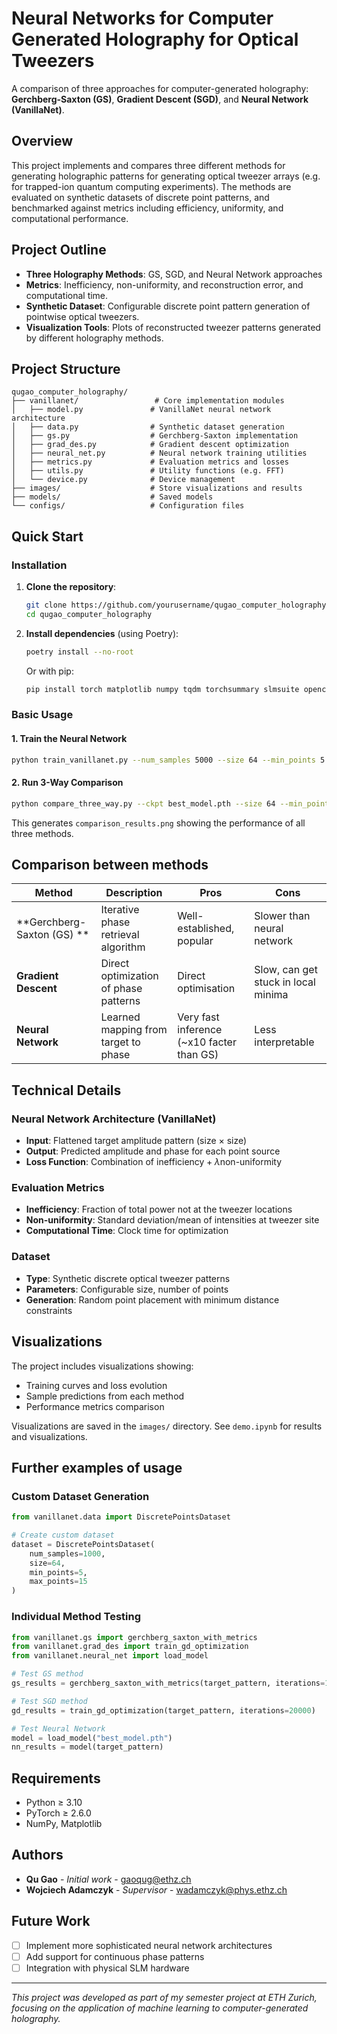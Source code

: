 # Neural Networks for Computer Generated Holography for Optical Tweezers

A comparison of three approaches for computer-generated holography: **Gerchberg-Saxton (GS)**, **Gradient Descent (SGD)**, and **Neural Network (VanillaNet)**.

## Overview
This project implements and compares three different methods for generating holographic patterns for generating optical tweezer arrays (e.g. for trapped-ion quantum computing experiments). The methods are evaluated on synthetic datasets of discrete point patterns, and benchmarked against metrics including efficiency, uniformity, and computational performance.

## Project Outline
- **Three Holography Methods**: GS, SGD, and Neural Network approaches
- **Metrics**: Inefficiency, non-uniformity, and reconstruction error, and computational time.
- **Synthetic Dataset**: Configurable discrete point pattern generation of pointwise optical tweezers.
- **Visualization Tools**: Plots of reconstructed tweezer patterns generated by different holography methods.

## Project Structure
```
qugao_computer_holography/
├── vanillanet/                 # Core implementation modules
│   ├── model.py               # VanillaNet neural network architecture
│   ├── data.py                # Synthetic dataset generation
│   ├── gs.py                  # Gerchberg-Saxton implementation
│   ├── grad_des.py            # Gradient descent optimization
│   ├── neural_net.py          # Neural network training utilities
│   ├── metrics.py             # Evaluation metrics and losses
│   ├── utils.py               # Utility functions (e.g. FFT)
│   └── device.py              # Device management 
├── images/                    # Store visualizations and results
├── models/                    # Saved models
└── configs/                   # Configuration files
```

## Quick Start

### Installation

1. **Clone the repository**:
   ```bash
   git clone https://github.com/yourusername/qugao_computer_holography.git
   cd qugao_computer_holography
   ```

2. **Install dependencies** (using Poetry):
   ```bash
   poetry install --no-root
   ```
   
   Or with pip:
   ```bash
   pip install torch matplotlib numpy tqdm torchsummary slmsuite opencv-python tensorboard
   ```

### Basic Usage

#### 1. Train the Neural Network
```bash
python train_vanillanet.py --num_samples 5000 --size 64 --min_points 5 --max_points 15 --epochs 5 --batch_size 16 --lr 1e-3 --h1 256 --h2 512 --save_path best_model.pth
```

#### 2. Run 3-Way Comparison
```bash
python compare_three_way.py --ckpt best_model.pth --size 64 --min_points 5 --max_points 15 --num_samples 5 --h1 256 --h2 512
```

This generates `comparison_results.png` showing the performance of all three methods.

## Comparison between methods

| Method | Description | Pros | Cons |
|--------|-------------|------|------|
| **Gerchberg-Saxton (GS) ** | Iterative phase retrieval algorithm | Well-established, popular | Slower than neural network |
| **Gradient Descent** | Direct optimization of phase patterns | Direct optimisation | Slow, can get stuck in local minima |
| **Neural Network** | Learned mapping from target to phase | Very fast inference (~x10 facter than GS) | Less interpretable |

## Technical Details

### Neural Network Architecture (VanillaNet)
- **Input**: Flattened target amplitude pattern (size × size)
- **Output**: Predicted amplitude and phase for each point source
- **Loss Function**: Combination of $\text{inefficiency} + \lambda  \text{non-uniformity}$

### Evaluation Metrics
- **Inefficiency**: Fraction of total power not at the tweezer locations
- **Non-uniformity**: Standard deviation/mean of intensities at tweezer site
- **Computational Time**: Clock time for optimization

### Dataset
- **Type**: Synthetic discrete optical tweezer patterns
- **Parameters**: Configurable size, number of points
- **Generation**: Random point placement with minimum distance constraints

## Visualizations

The project includes visualizations showing:
- Training curves and loss evolution
- Sample predictions from each method
- Performance metrics comparison

Visualizations are saved in the `images/` directory. 
See `demo.ipynb` for results and visualizations. 

## Further examples of usage

### Custom Dataset Generation
```python
from vanillanet.data import DiscretePointsDataset

# Create custom dataset
dataset = DiscretePointsDataset(
    num_samples=1000,
    size=64,
    min_points=5,
    max_points=15
)
```

### Individual Method Testing
```python
from vanillanet.gs import gerchberg_saxton_with_metrics
from vanillanet.grad_des import train_gd_optimization
from vanillanet.neural_net import load_model

# Test GS method
gs_results = gerchberg_saxton_with_metrics(target_pattern, iterations=1000)

# Test SGD method
gd_results = train_gd_optimization(target_pattern, iterations=20000)

# Test Neural Network
model = load_model("best_model.pth")
nn_results = model(target_pattern)
```

## Requirements
- Python ≥ 3.10
- PyTorch ≥ 2.6.0
- NumPy, Matplotlib

## Authors
- **Qu Gao** - *Initial work* - [gaoqug@ethz.ch](mailto:gaoqug@ethz.ch)
- **Wojciech Adamczyk** - *Supervisor* - [wadamczyk@phys.ethz.ch](mailto:wadamczyk@phys.ethz.ch)

## Future Work
- [ ] Implement more sophisticated neural network architectures
- [ ] Add support for continuous phase patterns
- [ ] Integration with physical SLM hardware

---
*This project was developed as part of my semester project at ETH Zurich, focusing on the application of machine learning to computer-generated holography.*
